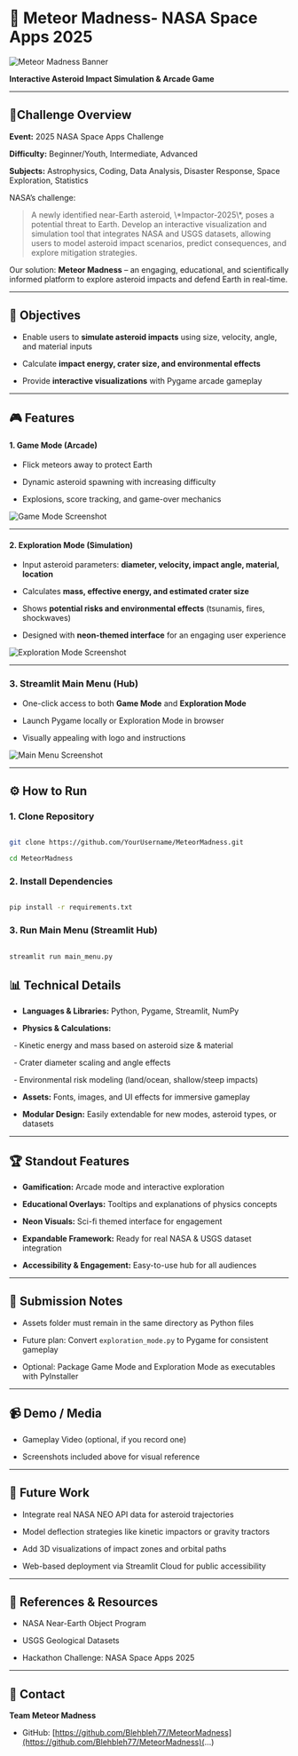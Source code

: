 # **🌌 Meteor Madness- NASA Space Apps 2025**



![Meteor Madness Banner](assets/images/meteor_madness_banner.png)



**Interactive Asteroid Impact Simulation & Arcade Game**



---



## 🚀Challenge Overview



**Event:** 2025 NASA Space Apps Challenge



**Difficulty:** Beginner/Youth, Intermediate, Advanced



**Subjects:** Astrophysics, Coding, Data Analysis, Disaster Response, Space Exploration, Statistics



NASA’s challenge:

> A newly identified near-Earth asteroid, \\\*Impactor-2025\\\*, poses a potential threat to Earth. Develop an interactive visualization and simulation tool that integrates NASA and USGS datasets, allowing users to model asteroid impact scenarios, predict consequences, and explore mitigation strategies.



Our solution: **Meteor Madness** – an engaging, educational, and scientifically informed platform to explore asteroid impacts and defend Earth in real-time.



---



## 🎯 **Objectives**



- Enable users to **simulate asteroid impacts** using size, velocity, angle, and material inputs



- Calculate **impact energy, crater size, and environmental effects**



- Provide **interactive visualizations** with Pygame arcade gameplay





---



## 🎮 Features



#### 1. Game Mode (Arcade)



- Flick meteors away to protect Earth



- Dynamic asteroid spawning with increasing difficulty



- Explosions, score tracking, and game-over mechanics



![Game Mode Screenshot](assets/images/game_mode_screenshot.png)



---



#### **2. Exploration Mode** (Simulation)



- Input asteroid parameters: **diameter, velocity, impact angle, material, location**



- Calculates **mass, effective energy, and estimated crater size**



- Shows **potential risks and environmental effects** (tsunamis, fires, shockwaves)



- Designed with **neon-themed interface** for an engaging user experience



![Exploration Mode Screenshot](assets/images/exploration_mode_screenshot.png)



---



### **3. Streamlit Main Menu** (Hub)



- One-click access to both **Game Mode** and **Exploration Mode**



- Launch Pygame locally or Exploration Mode in browser



- Visually appealing with logo and instructions



![Main Menu Screenshot](assets/images/main\_menu\_screenshot.png)



---



## ⚙️ How to Run



### 1. Clone Repository

```bash

git clone https://github.com/YourUsername/MeteorMadness.git

cd MeteorMadness

```



### 2. Install Dependencies



```bash

pip install -r requirements.txt

```



### 3. Run Main Menu (Streamlit Hub)



```bash

streamlit run main_menu.py

```







## 📊 Technical Details



- **Languages & Libraries:** Python, Pygame, Streamlit, NumPy





- **Physics & Calculations:**



  - Kinetic energy and mass based on asteroid size \& material



  - Crater diameter scaling and angle effects



  - Environmental risk modeling (land/ocean, shallow/steep impacts)





- **Assets:** Fonts, images, and UI effects for immersive gameplay



- **Modular Design:** Easily extendable for new modes, asteroid types, or datasets





---

#### 

## 🏆 Standout Features



- **Gamification:** Arcade mode and interactive exploration

- **Educational Overlays:** Tooltips and explanations of physics concepts

- **Neon Visuals:** Sci-fi themed interface for engagement

- **Expandable Framework:** Ready for real NASA & USGS dataset integration

- **Accessibility & Engagement:** Easy-to-use hub for all audiences



---



## 📂 Submission Notes



- Assets folder must remain in the same directory as Python files

- Future plan: Convert `exploration_mode.py` to Pygame for consistent gameplay

- Optional: Package Game Mode and Exploration Mode as executables with PyInstaller



---



## 📹 Demo / Media



- Gameplay Video (optional, if you record one)

- Screenshots included above for visual reference



---



## 🔮 Future Work



- Integrate real NASA NEO API data for asteroid trajectories

- Model deflection strategies like kinetic impactors or gravity tractors

- Add 3D visualizations of impact zones and orbital paths

- Web-based deployment via Streamlit Cloud for public accessibility



---



## 📝 References & Resources



- NASA Near-Earth Object Program

- USGS Geological Datasets

- Hackathon Challenge: NASA Space Apps 2025



---



## 📧 Contact



**Team Meteor Madness**

- GitHub: [https://github.com/Blehbleh77/MeteorMadness](https://github.com/Blehbleh77/MeteorMadness)(...)

